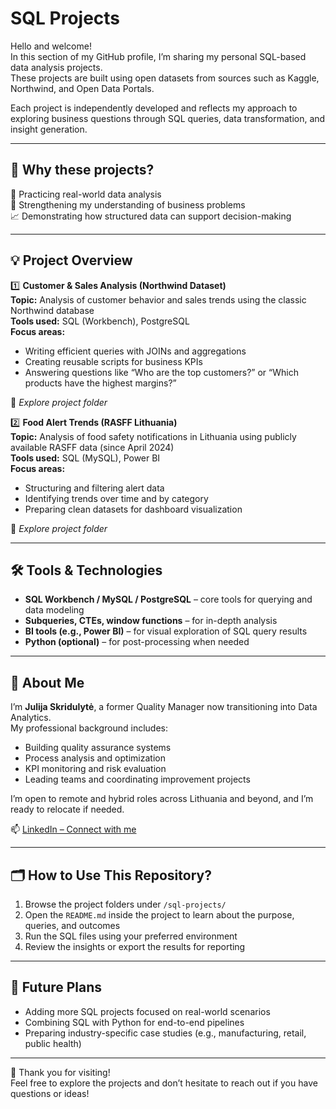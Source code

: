 # SQL Projects

Hello and welcome!  
In this section of my GitHub profile, I’m sharing my personal SQL-based data analysis projects.  
These projects are built using open datasets from sources such as Kaggle, Northwind, and Open Data Portals.

Each project is independently developed and reflects my approach to exploring business questions through SQL queries, data transformation, and insight generation.

---

## 🧠 Why these projects?

🎯 Practicing real-world data analysis  
📌 Strengthening my understanding of business problems  
📈 Demonstrating how structured data can support decision-making  

---

## 💡 Project Overview

1️⃣ **Customer & Sales Analysis (Northwind Dataset)**  
**Topic:** Analysis of customer behavior and sales trends using the classic Northwind database  
**Tools used:** SQL (Workbench), PostgreSQL  
**Focus areas:**
- Writing efficient queries with JOINs and aggregations  
- Creating reusable scripts for business KPIs  
- Answering questions like “Who are the top customers?” or “Which products have the highest margins?”

📁 _Explore project folder_

2️⃣ **Food Alert Trends (RASFF Lithuania)**  
**Topic:** Analysis of food safety notifications in Lithuania using publicly available RASFF data (since April 2024)  
**Tools used:** SQL (MySQL), Power BI  
**Focus areas:**
- Structuring and filtering alert data  
- Identifying trends over time and by category  
- Preparing clean datasets for dashboard visualization  

📁 _Explore project folder_

---

## 🛠️ Tools & Technologies

- **SQL Workbench / MySQL / PostgreSQL** – core tools for querying and data modeling  
- **Subqueries, CTEs, window functions** – for in-depth analysis  
- **BI tools (e.g., Power BI)** – for visual exploration of SQL query results  
- **Python (optional)** – for post-processing when needed

---

## 📍 About Me

I’m **Julija Skridulytė**, a former Quality Manager now transitioning into Data Analytics.  
My professional background includes:

- Building quality assurance systems  
- Process analysis and optimization  
- KPI monitoring and risk evaluation  
- Leading teams and coordinating improvement projects  

I’m open to remote and hybrid roles across Lithuania and beyond, and I’m ready to relocate if needed.

📫 [LinkedIn – Connect with me](https://www.linkedin.com/in/julija-skridulyte/)

---

## 🗂️ How to Use This Repository?

1. Browse the project folders under `/sql-projects/`  
2. Open the `README.md` inside the project to learn about the purpose, queries, and outcomes  
3. Run the SQL files using your preferred environment  
4. Review the insights or export the results for reporting

---

## 🧩 Future Plans

- Adding more SQL projects focused on real-world scenarios  
- Combining SQL with Python for end-to-end pipelines  
- Preparing industry-specific case studies (e.g., manufacturing, retail, public health)  

---

🙏 Thank you for visiting!  
Feel free to explore the projects and don’t hesitate to reach out if you have questions or ideas!
